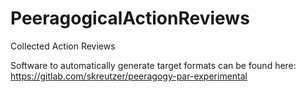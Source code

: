 # PeeragogicalActionReviews
Collected Action Reviews

Software to automatically generate target formats can be found here: https://gitlab.com/skreutzer/peeragogy-par-experimental
